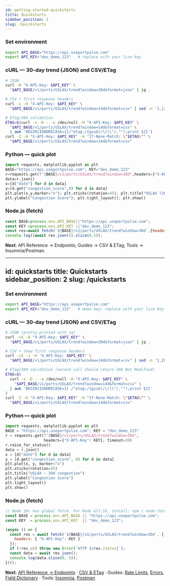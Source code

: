 ```yaml
---
id: getting-started-quickstarts
title: Quickstarts
sidebar_position: 2
slug: /quickstarts
---
```


### Set environment
~~~bash
export API_BASE="https://api.useportpulse.com"
export API_KEY="dev_demo_123"   # replace with your live key
~~~

### cURL — 30-day trend (JSON) and CSV/ETag
~~~bash
# JSON
curl -H "X-API-Key: $API_KEY" \
  "$API_BASE/v1/ports/USLAX/trend?window=30d&format=json" | jq .

# CSV + first response headers
curl -i -H "X-API-Key: $API_KEY" \
  "$API_BASE/v1/ports/USLAX/trend?window=14d&format=csv" | sed -n '1,12p'

# ETag/304 validation
ETAG=$(curl -s -D - -o /dev/null -H "X-API-Key: $API_KEY" \
  "$API_BASE/v1/ports/USLAX/trend?window=14d&format=csv" \
  | awk 'BEGIN{IGNORECASE=1}/^etag:/{gsub(/\r|\"/,"");print $2}')
curl -I -H "X-API-Key: $API_KEY" -H "If-None-Match: \"$ETAG\"" \
  "$API_BASE/v1/ports/USLAX/trend?window=14d&format=csv"
~~~

### Python — quick plot
~~~python
import requests, matplotlib.pyplot as plt
BASE="https://api.useportpulse.com"; KEY="dev_demo_123"
r=requests.get(f"{BASE}/v1/ports/USLAX/trend?window=30d",headers={"X-API-Key":KEY})
data=r.json()
x=[d["date"] for d in data]
y=[d.get("congestion_score",0) for d in data]
plt.plot(x,y,marker="o"); plt.xticks(rotation=45); plt.title("USLAX (30d)")
plt.ylabel("Congestion Score"); plt.tight_layout(); plt.show()
~~~

### Node.js (fetch)
~~~js
const BASE=process.env.API_BASE||"https://api.useportpulse.com";
const KEY =process.env.API_KEY ||"dev_demo_123";
const res=await fetch(`${BASE}/v1/ports/USLAX/trend?window=30d`,{headers:{'X-API-Key':KEY&#125;&#125;);
console.log((await res.json()).slice(0,5));
~~~

**Next**: API Reference → Endpoints; Guides → CSV & ETag; Tools → Insomnia/Postman.

---
id: quickstarts
title: Quickstarts
sidebar_position: 2
slug: /quickstarts
---

### Set environment
~~~bash
export API_BASE="https://api.useportpulse.com"
export API_KEY="dev_demo_123"   # demo key; replace with your live key in production
~~~

### cURL — 30‑day trend (JSON) and CSV/ETag
~~~bash
# JSON (pretty-printed with jq)
curl -sS -H "X-API-Key: $API_KEY" \
  "$API_BASE/v1/ports/USLAX/trend?window=30d&format=json" | jq .

# CSV + show first response headers
curl -sS -i -H "X-API-Key: $API_KEY" \
  "$API_BASE/v1/ports/USLAX/trend?window=14d&format=csv" | sed -n '1,20p'

# ETag/304 validation (second call should return 304 Not Modified)
ETAG=$(
  curl -s -D - -o /dev/null -H "X-API-Key: $API_KEY" \
    "$API_BASE/v1/ports/USLAX/trend?window=14d&format=csv" \
  | awk 'BEGIN{IGNORECASE=1} /^etag:/{gsub(/\r|\"/,"");print $2}'
)
curl -I -H "X-API-Key: $API_KEY" -H "If-None-Match: \"$ETAG\"" \
  "$API_BASE/v1/ports/USLAX/trend?window=14d&format=csv"
~~~

### Python — quick plot
~~~python
import requests, matplotlib.pyplot as plt
BASE = "https://api.useportpulse.com"; KEY = "dev_demo_123"
r = requests.get(f"{BASE}/v1/ports/USLAX/trend?window=30d",
                 headers={"X-API-Key": KEY}, timeout=30)
r.raise_for_status()
data = r.json()
x = [d["date"] for d in data]
y = [d.get("congestion_score", 0) for d in data]
plt.plot(x, y, marker="o")
plt.xticks(rotation=45)
plt.title("USLAX — 30d congestion")
plt.ylabel("Congestion Score")
plt.tight_layout()
plt.show()
~~~

### Node.js (fetch)
~~~js
// Node 18+ has global fetch. For Node &lt;18, install: npm i node-fetch
const BASE = process.env.API_BASE || "https://api.useportpulse.com";
const KEY  = process.env.API_KEY  || "dev_demo_123";

(async () => {
  const res = await fetch(`${BASE}/v1/ports/USLAX/trend?window=30d`, {
    headers: { "X-API-Key": KEY }
  });
  if (!res.ok) throw new Error(`HTTP ${res.status}`);
  const data = await res.json();
  console.log(data.slice(0, 5));
})();
~~~

**Next**: [API Reference → Endpoints](/docs/api-reference/endpoints) ·
[CSV &amp; ETag](/docs/csv-etag) ·
Guides: [Rate Limits](/docs/guides/rate-limits), [Errors](/docs/guides/errors), [Field Dictionary](/docs/guides/field-dictionary) ·
Tools: [Insomnia](/docs/insomnia), [Postman](/docs/postman)
